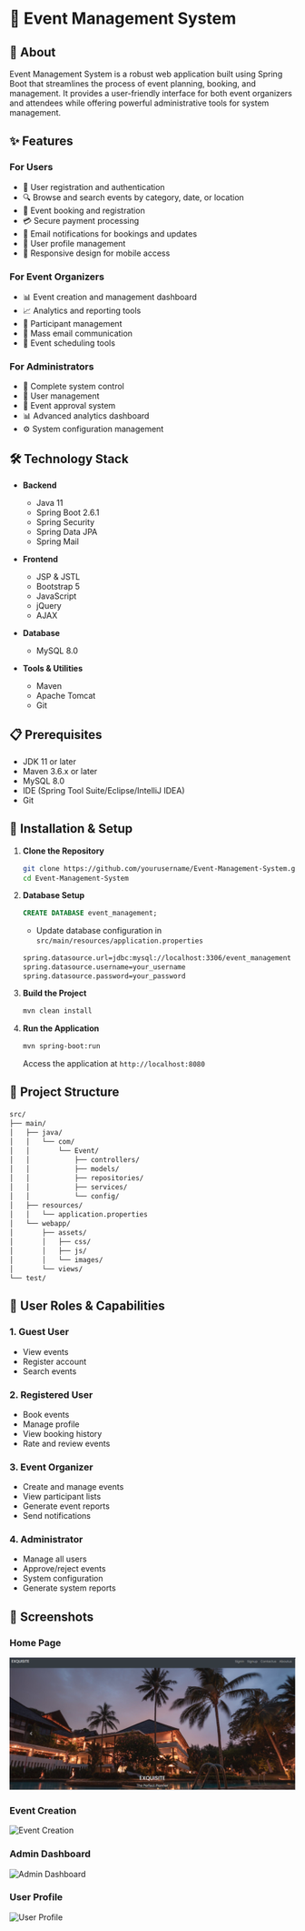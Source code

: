# 🎉 Event Management System

## 🎯 About
Event Management System is a robust web application built using Spring Boot that streamlines the process of event planning, booking, and management. It provides a user-friendly interface for both event organizers and attendees while offering powerful administrative tools for system management.

## ✨ Features

### For Users
- 👤 User registration and authentication
- 🔍 Browse and search events by category, date, or location
- 📅 Event booking and registration
- 💳 Secure payment processing
- 📧 Email notifications for bookings and updates
- 👥 User profile management
- 📱 Responsive design for mobile access

### For Event Organizers
- 📊 Event creation and management dashboard
- 📈 Analytics and reporting tools
- 👥 Participant management
- 📨 Mass email communication
- 📅 Event scheduling tools

### For Administrators
- 👑 Complete system control
- 👥 User management
- 🎫 Event approval system
- 📊 Advanced analytics dashboard
- ⚙️ System configuration management

## 🛠 Technology Stack
- **Backend**
  - Java 11
  - Spring Boot 2.6.1
  - Spring Security
  - Spring Data JPA
  - Spring Mail

- **Frontend**
  - JSP & JSTL
  - Bootstrap 5
  - JavaScript
  - jQuery
  - AJAX

- **Database**
  - MySQL 8.0

- **Tools & Utilities**
  - Maven
  - Apache Tomcat
  - Git

## 📋 Prerequisites
- JDK 11 or later
- Maven 3.6.x or later
- MySQL 8.0
- IDE (Spring Tool Suite/Eclipse/IntelliJ IDEA)
- Git

## 🚀 Installation & Setup

1. **Clone the Repository**
   ```bash
   git clone https://github.com/yourusername/Event-Management-System.git
   cd Event-Management-System
   ```

2. **Database Setup**
   ```sql
   CREATE DATABASE event_management;
   ```
   - Update database configuration in `src/main/resources/application.properties`
   ```properties
   spring.datasource.url=jdbc:mysql://localhost:3306/event_management
   spring.datasource.username=your_username
   spring.datasource.password=your_password
   ```

3. **Build the Project**
   ```bash
   mvn clean install
   ```

4. **Run the Application**
   ```bash
   mvn spring-boot:run
   ```
   Access the application at `http://localhost:8080`

## 📁 Project Structure
```
src/
├── main/
│   ├── java/
│   │   └── com/
│   │       └── Event/
│   │           ├── controllers/
│   │           ├── models/
│   │           ├── repositories/
│   │           ├── services/
│   │           └── config/
│   ├── resources/
│   │   └── application.properties
│   └── webapp/
│       ├── assets/
│       │   ├── css/
│       │   ├── js/
│       │   └── images/
│       └── views/
└── test/
```

## 👥 User Roles & Capabilities

### 1. Guest User
- View events
- Register account
- Search events

### 2. Registered User
- Book events
- Manage profile
- View booking history
- Rate and review events

### 3. Event Organizer
- Create and manage events
- View participant lists
- Generate event reports
- Send notifications

### 4. Administrator
- Manage all users
- Approve/reject events
- System configuration
- Generate system reports

## 📸 Screenshots

### Home Page
![Home Page](src/main/webapp/assets/images/home.png)

### Event Creation
![Event Creation](screenshots/event-creation.png)

### Admin Dashboard
![Admin Dashboard](screenshots/admin-dashboard.png)

### User Profile
![User Profile](screenshots/user-profile.png)




